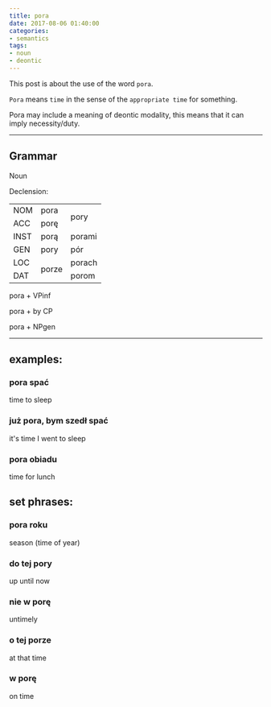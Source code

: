 ```yaml
---
title: pora
date: 2017-08-06 01:40:00
categories:
- semantics
tags:
- noun
- deontic
---
```


This post is about the use of the word `pora`.

`Pora` means `time` in the sense of the `appropriate time` for something.

Pora may include a meaning of deontic modality, this means that it can imply necessity/duty.

---

## Grammar

Noun

Declension:

<table>
  <tr>
    <td>NOM</td>
    <td>pora</td>
    <td rowspan="2">pory</td>
  </tr>
  <tr>
    <td>ACC</td>
    <td>porę</td>
  </tr>
  <tr>
    <td>INST</td>
    <td>porą</td>
    <td>porami</td>
  </tr>
  <tr>
    <td>GEN</td>
    <td>pory</td>
    <td>pór</td>
  </tr>
  <tr>
    <td>LOC</td>
    <td rowspan="2">porze</td>
    <td>porach</td>
  </tr>
  <tr>
    <td>DAT</td>
    <td>porom</td>
  </tr>
</table>

pora + VPinf

pora + by CP

pora + NPgen

---

## examples:

### pora spać
time to sleep

### już pora, bym szedł spać
it's time I went to sleep

### pora obiadu
time for lunch

## set phrases:

### pora roku
season (time of year)

### do tej pory
up until now

### nie w porę
untimely

### o tej porze
at that time

### w porę
on time
